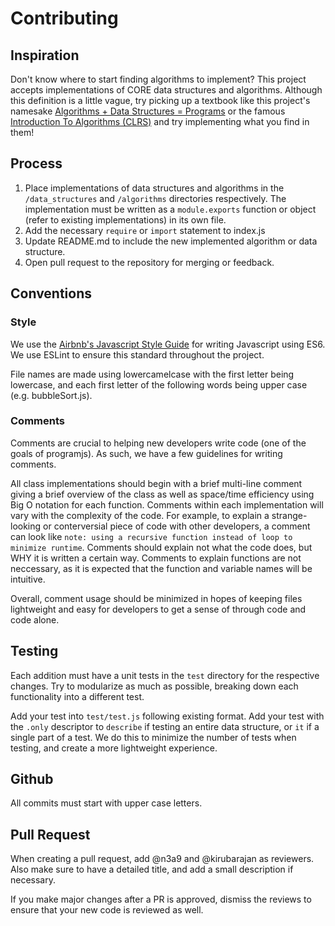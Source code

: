 # Contributing

## Inspiration
Don't know where to start finding algorithms to implement? This project accepts implementations of CORE data structures and algorithms. Although this definition is a little vague, try picking up a textbook like this project's namesake [Algorithms + Data Structures = Programs](https://www.google.com/search?q=data+structures+%2B+algorithms+%3D+programs&oq=data+structures+%2B+algorithms+%3D+programs&aqs=chrome..69i57j69i61l3j69i60j35i39.5661j0j1&sourceid=chrome&ie=UTF-8) or the famous [Introduction To Algorithms (CLRS)](https://www.amazon.com/Introduction-Algorithms-3rd-MIT-Press/dp/0262033844/ref=sr_1_1?s=books&ie=UTF8&qid=1499944366&sr=1-1&keywords=CLRS) and try implementing what you find in them!


## Process
1. Place implementations of data structures and algorithms in the `/data_structures` and `/algorithms` directories respectively. The implementation must be written as a `module.exports` function or object (refer to existing implementations) in its own file.
2. Add the necessary `require` or `import` statement to index.js
3. Update README.md to include the new implemented algorithm or data structure.
4. Open pull request to the repository for merging or feedback.

## Conventions

### Style
We use the [Airbnb's Javascript Style Guide](https://github.com/airbnb/javascript) for writing Javascript using ES6. We use ESLint to ensure this standard throughout the project.

File names are made using lowercamelcase with the first letter being lowercase, and each first letter of the following words being upper case (e.g. bubbleSort.js).

### Comments
Comments are crucial to helping new developers write code (one of the goals of programjs). As such, we have a few guidelines for writing comments.

All class implementations should begin with a brief multi-line comment giving a brief overview of the class as well as space/time efficiency using Big O notation for each function. Comments within each implementation will vary with the complexity of the code. For example, to explain a strange-looking or conterversial piece of code with other developers, a comment can look like `note: using a recursive function instead of loop to minimize runtime`. Comments should explain not what the code does, but WHY it is written a certain way. Comments to explain functions are not neccessary, as it is expected that the function and variable names will be intuitive.

Overall, comment usage should be minimized in hopes of keeping files lightweight and easy for developers to get a sense of through code and code alone.

## Testing 
Each addition must have a unit tests in the `test` directory for the respective changes. Try to modularize as much as possible,
breaking down each functionality into a different test.

Add your test into `test/test.js` following existing format. Add your test with the `.only` descriptor to `describe` if testing an entire data structure, or `it` if a single part of a test. We do this to minimize the number of tests when testing, and create a more lightweight experience. 

## Github
All commits must start with upper case letters.

## Pull Request
When creating a pull request, add @n3a9 and @kirubarajan as reviewers. Also make sure to have a detailed title, and add a small description if necessary.

If you make major changes after a PR is approved, dismiss the reviews to ensure that your new code is reviewed as well.

